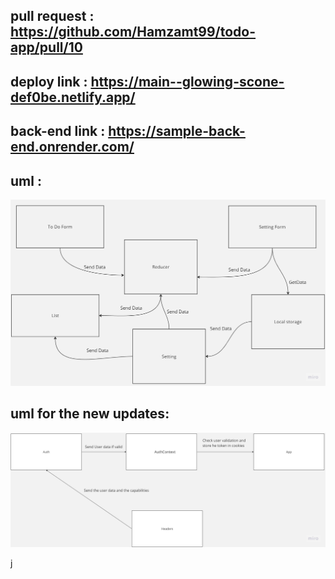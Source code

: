 
## pull request : https://github.com/Hamzamt99/todo-app/pull/10

## deploy link : https://main--glowing-scone-def0be.netlify.app/

## back-end link : https://sample-back-end.onrender.com/

## uml :
![uml](./src/assetes/uml.jpg)

## uml for the new updates: 
![uml](./src/assetes/umlUpdate.jpg)


j